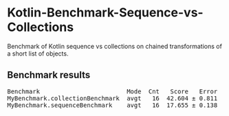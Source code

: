 # Kotlin-Benchmark-Sequence-vs-Collections
Benchmark of Kotlin sequence vs collections on chained transformations of a short list of objects.

## Benchmark results
<pre>
Benchmark                        Mode  Cnt   Score   Error  Units
MyBenchmark.collectionBenchmark  avgt   16  42.604 ± 0.811  ms/op
MyBenchmark.sequenceBenchmark    avgt   16  17.655 ± 0.138  ms/op
</pre>
